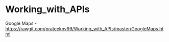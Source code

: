 # Working_with_APIs
Google Maps - https://rawgit.com/prateeknv99/Working_with_APIs/master/GoogleMaps.html
